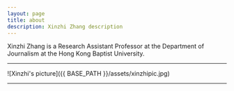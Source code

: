 ```yaml
---
layout: page
title: about
description: Xinzhi Zhang description
---
```


Xinzhi Zhang is a Research Assistant Professor at the Department of Journalism at the Hong Kong Baptist University. 

---

![Xinzhi's picture]({{ BASE_PATH }}/assets/xinzhipic.jpg)  

---